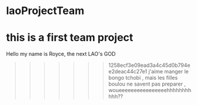 # laoProjectTeam
this is a first team project 
=======
Hello my name is Royce, the next LAO's GOD

>>>>>>> 1258ecf3e09ead3a4c45d0b794ee2deac44c27e1
j'aime manger le bongo tchobi , mais les filles boulou ne savent pas preparer , woueeeeeeeeeeeeeeeehhhhhhhhhhh??
